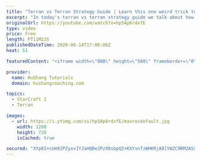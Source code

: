 ```yaml
---
title: "Terran vs Terran Strategy Guide | Learn this one weird trick to macro like a GM"
excerpt: "In today's terran vs terran strategy guide we talk about how you can continue to improve your macro into diamond and masters, where everyone is already making scv's consistently. What more could there be right? Let's take a look!  Terran vs Terran Guide | Learn this one weird trick to macro like a GM"
originalUrl: https://youtube.com/watch?v=hp5Ap6rdxfE
type: video
price: Free
length: PT11M22S
publishedDateTime: 2020-06-14T17:06:06Z
heat: 51

featuredContent: "<iframe width=\"800\" height=\"500\" frameborder=\"0\" src=\"https://www.youtube.com/embed/hp5Ap6rdxfE\" allow=\"accelerometer; autoplay; encrypted-media; gyroscope; picture-in-picture\" allowfullscreen></iframe>"

provider:
  name: HuShang Tutorials
  domain: hushangcoaching.com

topics:
  - StarCraft 2
  - Terran

images:
  - url: https://i.ytimg.com/vi/hp5Ap6rdxfE/maxresdefault.jpg
    width: 1280
    height: 720
    isCached: true

secured: "XYp8I+cUm92PZyxv1YJaHQBe2PzX0sbpQZ+KXYvnTzWHKRjA8lYWZC9RMZASXfPKHHrU1ERUxV9jiweoO3b3jQ/jrP9nkmcL1wrcpFVCuGNg8iC16Og3lnle0Wdgg3RfP5J+zT3NfLGgMW1WSssD33RjEBDZQ85+OiRRL+UqYse8D6Kw+Qxlp3hVFKqFkvTfGPI6oiUByw8OYNDfv7oOecx5pB/kuJxEej+ZFKcocmOzMj6KlCga/KNQbVE6H7IEVLbjcOoIb1jP4Zh0k74rAZL8s6Sn5HswePDagJFlqMaklxLvYZo/VdrrzmuU6AO6yNPFNIJDdx7UMp6HOyN73Sv2EaAqBev466gURk6fIVNSt+SOhnpqQv6uMX1jGmCsho8Q/z2tkrgJ5IbGIZj3QOl+txFxwikG6U43xPq3FuU=;SNs8bKSO2KuMBd51WLkLdw=="
---
```


